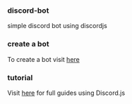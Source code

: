 ### discord-bot
simple discord bot using discordjs

### create a bot
To create a bot visit [here](https://discord.com/developers/applications)

### tutorial
Visit [here](https://discordjs.guide/) for full guides using Discord.js
